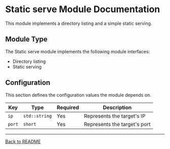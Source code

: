 # Static serve Module Documentation

This module implements a directory listing and a simple static serving.

## Module Type

The Static serve module implements the following module interfaces:
 - Directory listing
 - Static serving

## Configuration

This section defines the configuration values the module depends on.

| Key    | Type          | Required | Description                  |
|--------|---------------|----------|------------------------------|
| `ip`   | `std::string` | Yes      | Represents the target's IP   |
| `port` | `short`       | Yes      | Represents the target's port |

---
[Back to README](../../README.md)

